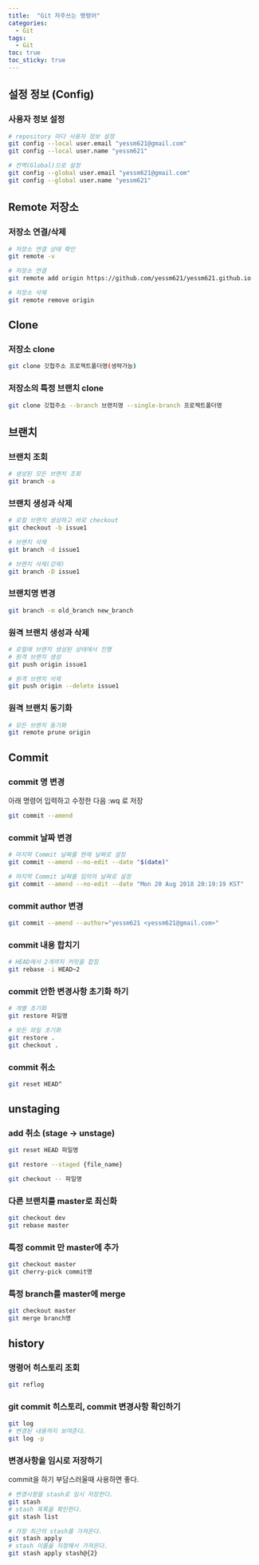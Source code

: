 ```yaml
---
title:  "Git 자주쓰는 명령어"
categories: 
  - Git
tags:
  - Git
toc: true
toc_sticky: true
---
```


## 설정 정보 (Config)

### 사용자 정보 설정

```bash
# repository 마다 사용자 정보 설정
git config --local user.email "yessm621@gmail.com"
git config --local user.name "yessm621"

# 전역(Global)으로 설정
git config --global user.email "yessm621@gmail.com"
git config --global user.name "yessm621"
```

## Remote 저장소

### 저장소 연결/삭제

```bash
# 저장소 연결 상태 확인
git remote -v

# 저장소 연결
git remote add origin https://github.com/yessm621/yessm621.github.io

# 저장소 삭제
git remote remove origin
```

## Clone

### 저장소 clone

```bash
git clone 깃헙주소 프로젝트폴더명(생략가능)
```

### 저장소의 특정 브랜치 clone

```bash
git clone 깃헙주소 --branch 브랜치명 --single-branch 프로젝트폴더명
```

## 브랜치

### 브랜치 조회

```bash
# 생성된 모든 브랜치 조회
git branch -a
```

### 브랜치 생성과 삭제

```bash
# 로컬 브랜치 생성하고 바로 checkout
git checkout -b issue1

# 브랜치 삭제
git branch -d issue1

# 브랜치 삭제(강제)
git branch -D issue1
```

### 브랜치명 변경

```bash
git branch -m old_branch new_branch
```

### 원격 브랜치 생성과 삭제

```bash
# 로컬에 브랜치 생성된 상태에서 진행
# 원격 브랜치 생성
git push origin issue1

# 원격 브랜치 삭제
git push origin --delete issue1
```

### 원격 브랜치 동기화

```bash
# 모든 브랜치 동기화
git remote prune origin
```

## Commit

### commit 명 변경

아래 명령어 입력하고 수정한 다음 :wq 로 저장

```bash
git commit --amend
```

### commit 날짜 변경

```bash
# 마지막 Commit 날짜를 현재 날짜로 설정
git commit --amend --no-edit --date "$(date)"

# 마지막 Commit 날짜를 임의의 날짜로 설정
git commit --amend --no-edit --date "Mon 20 Aug 2018 20:19:19 KST"
```

### commit author 변경

```bash
git commit --amend --author="yessm621 <yessm621@gmail.com>"
```

### commit 내용 합치기

```bash
# HEAD에서 2개까지 커밋을 합침
git rebase -i HEAD~2
```

### commit 안한 변경사항 초기화 하기

```bash
# 개별 초기화
git restore 파일명

# 모든 파일 초기화
git restore .
git checkout .
```

### commit 취소

```bash
git reset HEAD^
```

## unstaging

### add 취소 (stage → unstage)

```bash
git reset HEAD 파일명

git restore --staged {file_name}

git checkout -- 파일명
```

### 다른 브랜치를 master로 최신화

```bash
git checkout dev
git rebase master
```

### 특정 commit 만 master에 추가

```bash
git checkout master
git cherry-pick commit명
```

### 특정 branch를 master에 merge

```bash
git checkout master
git merge branch명
```

## history

### 명령어 히스토리 조회

```bash
git reflog
```

### git commit 히스토리, commit 변경사항 확인하기
```bash
git log
# 변경된 내용까지 보여준다.
git log -p
```

### 변경사항을 임시로 저장하기

commit을 하기 부담스러울때 사용하면 좋다.
```bash
# 변경사항을 stash로 임시 저장한다.
git stash
# stash 목록을 확인한다.
git stash list

# 가장 최근의 stash를 가져온다.
git stash apply
# stash 이름을 지정해서 가져온다.
git stash apply stash@{2}
```